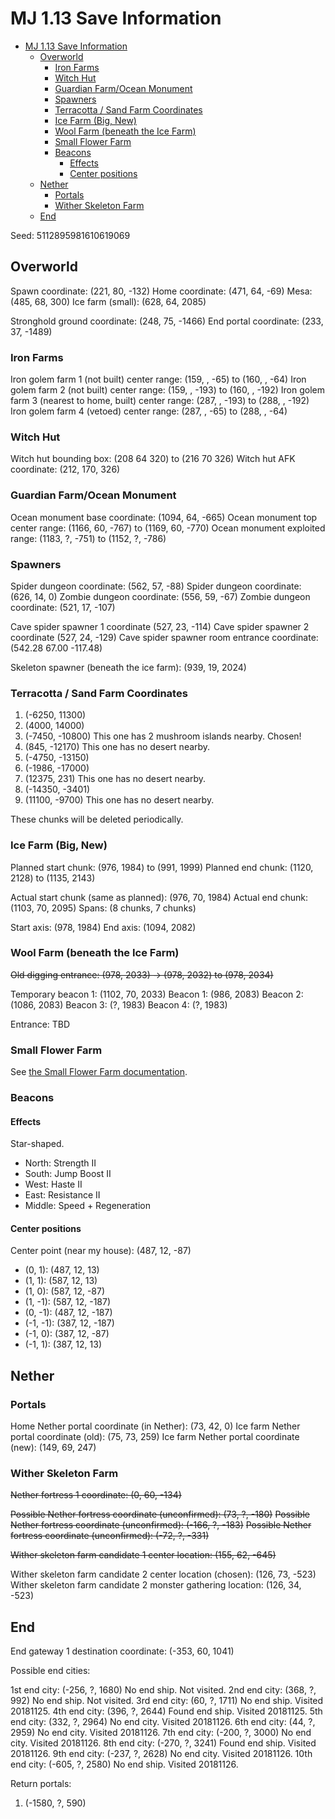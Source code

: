# MJ 1.13 Save Information

- [MJ 1.13 Save Information](#mj-113-save-information)
    - [Overworld](#overworld)
        - [Iron Farms](#iron-farms)
        - [Witch Hut](#witch-hut)
        - [Guardian Farm/Ocean Monument](#guardian-farmocean-monument)
        - [Spawners](#spawners)
        - [Terracotta / Sand Farm Coordinates](#terracotta--sand-farm-coordinates)
        - [Ice Farm (Big, New)](#ice-farm-big-new)
        - [Wool Farm (beneath the Ice Farm)](#wool-farm-beneath-the-ice-farm)
        - [Small Flower Farm](#small-flower-farm)
        - [Beacons](#beacons)
            - [Effects](#effects)
            - [Center positions](#center-positions)
    - [Nether](#nether)
        - [Portals](#portals)
        - [Wither Skeleton Farm](#wither-skeleton-farm)
    - [End](#end)

Seed: 5112895981610619069

## Overworld

Spawn coordinate: (221, 80, -132)
Home coordinate: (471, 64, -69)
Mesa: (485, 68, 300)
Ice farm (small): (628, 64, 2085)

Stronghold ground coordinate: (248, 75, -1466)
End portal coordinate: (233, 37, -1489)

### Iron Farms

Iron golem farm 1  (not built) center range: (159, , -65) to (160, , -64)
Iron golem farm 2  (not built) center range: (159, , -193) to (160, , -192)
Iron golem farm 3 (nearest to home, built) center range: (287, , -193) to (288, , -192)
Iron golem farm 4 (vetoed) center range: (287, , -65) to (288, , -64)

### Witch Hut

Witch hut bounding box: (208  64  320) to (216 70  326)
Witch hut AFK coordinate: (212, 170, 326)

### Guardian Farm/Ocean Monument

Ocean monument base coordinate: (1094, 64, -665)
Ocean monument top center range: (1166, 60, -767) to (1169, 60, -770)
Ocean monument exploited range: (1183, ?, -751) to (1152, ?, -786)

### Spawners

Spider dungeon coordinate: (562, 57, -88)
Spider dungeon coordinate: (626, 14, 0)
Zombie dungeon coordinate: (556, 59, -67)
Zombie dungeon coordinate: (521, 17, -107)

Cave spider spawner 1 coordinate (527, 23, -114)
Cave spider spawner 2 coordinate (527, 24, -129)
Cave spider spawner room entrance coordinate: (542.28 67.00 -117.48)

Skeleton spawner (beneath the ice farm): (939, 19, 2024)

### Terracotta / Sand Farm Coordinates

1. (-6250, 11300)
2. (4000, 14000)
3. (-7450, -10800) This one has 2 mushroom islands nearby. Chosen!
4. (845, -12170) This one has no desert nearby.
5. (-4750, -13150)
6. (-1986, -17000)
7. (12375, 231) This one has no desert nearby.
8. (-14350, -3401)
9. (11100, -9700) This one has no desert nearby.

These chunks will be deleted periodically.

### Ice Farm (Big, New)

Planned start chunk: (976, 1984) to (991, 1999)
Planned end chunk: (1120, 2128) to (1135, 2143)

Actual start chunk (same as planned): (976, 70, 1984)
Actual end chunk: (1103, 70, 2095)
Spans: (8 chunks, 7 chunks)

Start axis: (978, 1984)
End axis: (1094, 2082)

### Wool Farm (beneath the Ice Farm)

~~Old digging entrance: (978, 2033) -> (978, 2032) to (978, 2034)~~

Temporary beacon 1: (1102, 70, 2033)
Beacon 1: (986, 2083)
Beacon 2: (1086, 2083)
Beacon 3: (?, 1983)
Beacon 4: (?, 1983)

Entrance: TBD

### Small Flower Farm

See [the Small Flower Farm documentation](Small%20Flower%20Farm.md#flower-forest-candidates).

### Beacons

#### Effects

Star-shaped.

- North: Strength II
- South: Jump Boost II
- West: Haste II
- East: Resistance II
- Middle: Speed + Regeneration

#### Center positions

Center point (near my house): (487, 12, -87)

- (0, 1): (487, 12, 13)
- (1, 1): (587, 12, 13)
- (1, 0): (587, 12, -87)
- (1, -1): (587, 12, -187)
- (0, -1): (487, 12, -187)
- (-1, -1): (387, 12, -187)
- (-1, 0): (387, 12, -87)
- (-1, 1): (387, 12, 13)

## Nether

### Portals

Home Nether portal coordinate (in Nether): (73, 42, 0)
Ice farm Nether portal coordinate (old): (75, 73, 259)
Ice farm Nether portal coordinate (new): (149, 69, 247)

### Wither Skeleton Farm

~~Nether fortress 1 coordinate: (0, 60, -134)~~

~~Possible Nether fortress coordinate (unconfirmed): (73, ?, -180)~~
~~Possible Nether fortress coordinate (unconfirmed): (-166, ?, -183)~~
~~Possible Nether fortress coordinate (unconfirmed): (-72, ?, -331)~~

~~Wither skeleton farm candidate 1 center location: (155, 62, -645)~~

Wither skeleton farm candidate 2 center location (chosen): (126, 73, -523)
Wither skeleton farm candidate 2 monster gathering location: (126, 34, -523)

## End

End gateway 1 destination coordinate: (-353, 60, 1041)

Possible end cities:

1st end city: (-256, ?, 1680) No end ship. Not visited.
2nd end city: (368, ?, 992) No end ship. Not visited.
3rd end city: (60, ?, 1711) No end ship. Visited 20181125.
4th end city: (396, ?, 2644) Found end ship. Visited 20181125.
5th end city: (332, ?, 2964) No end city. Visited 20181126.
6th end city: (44, ?, 2959) No end city. Visited 20181126.
7th end city: (-200, ?, 3000) No end city. Visited 20181126.
8th end city: (-270, ?, 3241) Found end ship. Visited 20181126.
9th end city: (-237, ?, 2628) No end city. Visited 20181126.
10th end city: (-605, ?, 2580) No end ship. Visited 20181126.

Return portals:

1. (-1580, ?, 590)
